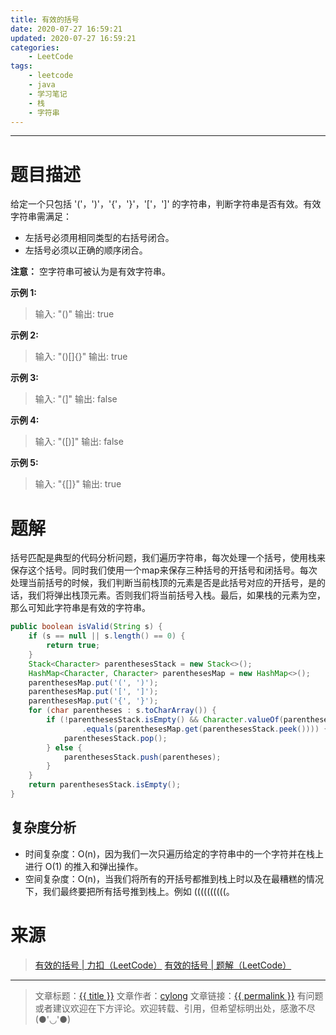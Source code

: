 ```yaml
---
title: 有效的括号
date: 2020-07-27 16:59:21
updated: 2020-07-27 16:59:21
categories:
    - LeetCode
tags:
    - leetcode
    - java
    - 学习笔记
    - 栈
    - 字符串
---
```

---

# 题目描述

给定一个只包括 '('，')'，'{'，'}'，'['，']' 的字符串，判断字符串是否有效。有效字符串需满足：

* 左括号必须用相同类型的右括号闭合。
* 左括号必须以正确的顺序闭合。

**注意：** 空字符串可被认为是有效字符串。

**示例 1:**
> 输入: "()"
> 输出: true

**示例 2:**
> 输入: "()[]{}"
> 输出: true

**示例 3:**
> 输入: "(]"
> 输出: false

**示例 4:**
> 输入: "([)]"
> 输出: false

**示例 5:**
> 输入: "{[]}"
> 输出: true

<!-- more -->

# 题解

括号匹配是典型的代码分析问题，我们遍历字符串，每次处理一个括号，使用栈来保存这个括号。同时我们使用一个map来保存三种括号的开括号和闭括号。每次处理当前括号的时候，我们判断当前栈顶的元素是否是此括号对应的开括号，是的话，我们将弹出栈顶元素。否则我们将当前括号入栈。最后，如果栈的元素为空，那么可知此字符串是有效的字符串。

```java
public boolean isValid(String s) {
    if (s == null || s.length() == 0) {
        return true;
    }
    Stack<Character> parenthesesStack = new Stack<>();
    HashMap<Character, Character> parenthesesMap = new HashMap<>();
    parenthesesMap.put('(', ')');
    parenthesesMap.put('[', ']');
    parenthesesMap.put('{', '}');
    for (char parentheses : s.toCharArray()) {
        if (!parenthesesStack.isEmpty() && Character.valueOf(parentheses)
                .equals(parenthesesMap.get(parenthesesStack.peek()))) {
            parenthesesStack.pop();
        } else {
            parenthesesStack.push(parentheses);
        }
    }
    return parenthesesStack.isEmpty();
}
```

## 复杂度分析

* 时间复杂度：O(n)，因为我们一次只遍历给定的字符串中的一个字符并在栈上进行 O(1) 的推入和弹出操作。
* 空间复杂度：O(n)，当我们将所有的开括号都推到栈上时以及在最糟糕的情况下，我们最终要把所有括号推到栈上。例如 ((((((((((。

# 来源
> [有效的括号 | 力扣（LeetCode）][1]
> [有效的括号 | 题解（LeetCode）][2]

---

> 文章标题：<a href='{{ permalink }}' title='{{ title }}' >{{ title }}</a>
> 文章作者：[cylong](http://www.cylong.com/about/ "cylong")
> 文章链接：<a href='{{ permalink }}' title='{{ title }}' >{{ permalink }}</a>
> 有问题或者建议欢迎在下方评论。欢迎转载、引用，但希望标明出处，感激不尽(●'◡'●)

[1]: https://leetcode-cn.com/problems/valid-parentheses/ "有效的括号 | 力扣（LeetCode）"
[2]: https://leetcode-cn.com/problems/valid-parentheses/solution/you-xiao-de-gua-hao-by-leetcode/ "有效的括号 | 题解（LeetCode）"

